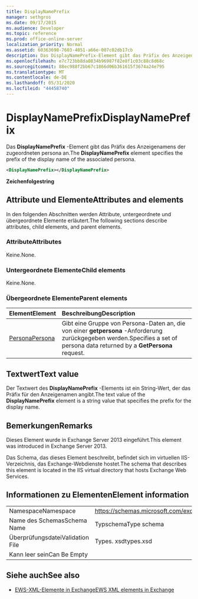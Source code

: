 ```yaml
---
title: DisplayNamePrefix
manager: sethgros
ms.date: 09/17/2015
ms.audience: Developer
ms.topic: reference
ms.prod: office-online-server
localization_priority: Normal
ms.assetid: 60363698-7603-4051-a66e-007c02db17cb
description: Das DisplayNamePrefix-Element gibt das Präfix des Anzeigenamens der zugeordneten persona an.
ms.openlocfilehash: e7c723bb8da0834b96987f82e8f1c03c88c8d68c
ms.sourcegitcommit: 88ec988f2bb67c1866d06b361615f3674a24e795
ms.translationtype: MT
ms.contentlocale: de-DE
ms.lasthandoff: 05/31/2020
ms.locfileid: "44458740"
---
```

# <a name="displaynameprefix"></a><span data-ttu-id="e7642-103">DisplayNamePrefix</span><span class="sxs-lookup"><span data-stu-id="e7642-103">DisplayNamePrefix</span></span>

<span data-ttu-id="e7642-104">Das **DisplayNamePrefix** -Element gibt das Präfix des Anzeigenamens der zugeordneten persona an.</span><span class="sxs-lookup"><span data-stu-id="e7642-104">The **DisplayNamePrefix** element specifies the prefix of the display name of the associated persona.</span></span> 
  
```xml
<DisplayNamePrefix></DisplayNamePrefix>
```

 <span data-ttu-id="e7642-105">**Zeichenfolge**</span><span class="sxs-lookup"><span data-stu-id="e7642-105">**string**</span></span>
## <a name="attributes-and-elements"></a><span data-ttu-id="e7642-106">Attribute und Elemente</span><span class="sxs-lookup"><span data-stu-id="e7642-106">Attributes and elements</span></span>

<span data-ttu-id="e7642-107">In den folgenden Abschnitten werden Attribute, untergeordnete und übergeordnete Elemente erläutert.</span><span class="sxs-lookup"><span data-stu-id="e7642-107">The following sections describe attributes, child elements, and parent elements.</span></span>
  
### <a name="attributes"></a><span data-ttu-id="e7642-108">Attribute</span><span class="sxs-lookup"><span data-stu-id="e7642-108">Attributes</span></span>

<span data-ttu-id="e7642-109">Keine.</span><span class="sxs-lookup"><span data-stu-id="e7642-109">None.</span></span>
  
### <a name="child-elements"></a><span data-ttu-id="e7642-110">Untergeordnete Elemente</span><span class="sxs-lookup"><span data-stu-id="e7642-110">Child elements</span></span>

<span data-ttu-id="e7642-111">Keine.</span><span class="sxs-lookup"><span data-stu-id="e7642-111">None.</span></span>
  
### <a name="parent-elements"></a><span data-ttu-id="e7642-112">Übergeordnete Elemente</span><span class="sxs-lookup"><span data-stu-id="e7642-112">Parent elements</span></span>

|<span data-ttu-id="e7642-113">**Element**</span><span class="sxs-lookup"><span data-stu-id="e7642-113">**Element**</span></span>|<span data-ttu-id="e7642-114">**Beschreibung**</span><span class="sxs-lookup"><span data-stu-id="e7642-114">**Description**</span></span>|
|:-----|:-----|
|[<span data-ttu-id="e7642-115">Persona</span><span class="sxs-lookup"><span data-stu-id="e7642-115">Persona</span></span>](persona.md) <br/> |<span data-ttu-id="e7642-116">Gibt eine Gruppe von Persona-Daten an, die von einer **getpersona** -Anforderung zurückgegeben werden.</span><span class="sxs-lookup"><span data-stu-id="e7642-116">Specifies a set of persona data returned by a **GetPersona** request.</span></span>  <br/> |
   
## <a name="text-value"></a><span data-ttu-id="e7642-117">Textwert</span><span class="sxs-lookup"><span data-stu-id="e7642-117">Text value</span></span>

<span data-ttu-id="e7642-118">Der Textwert des **DisplayNamePrefix** -Elements ist ein String-Wert, der das Präfix für den Anzeigenamen angibt.</span><span class="sxs-lookup"><span data-stu-id="e7642-118">The text value of the **DisplayNamePrefix** element is a string value that specifies the prefix for the display name.</span></span> 
  
## <a name="remarks"></a><span data-ttu-id="e7642-119">Bemerkungen</span><span class="sxs-lookup"><span data-stu-id="e7642-119">Remarks</span></span>

<span data-ttu-id="e7642-120">Dieses Element wurde in Exchange Server 2013 eingeführt.</span><span class="sxs-lookup"><span data-stu-id="e7642-120">This element was introduced in Exchange Server 2013.</span></span>
  
<span data-ttu-id="e7642-121">Das Schema, das dieses Element beschreibt, befindet sich im virtuellen IIS-Verzeichnis, das Exchange-Webdienste hostet.</span><span class="sxs-lookup"><span data-stu-id="e7642-121">The schema that describes this element is located in the IIS virtual directory that hosts Exchange Web Services.</span></span>
  
## <a name="element-information"></a><span data-ttu-id="e7642-122">Informationen zu Elementen</span><span class="sxs-lookup"><span data-stu-id="e7642-122">Element information</span></span>

|||
|:-----|:-----|
|<span data-ttu-id="e7642-123">Namespace</span><span class="sxs-lookup"><span data-stu-id="e7642-123">Namespace</span></span>  <br/> |https://schemas.microsoft.com/exchange/services/2006/types  <br/> |
|<span data-ttu-id="e7642-124">Name des Schemas</span><span class="sxs-lookup"><span data-stu-id="e7642-124">Schema Name</span></span>  <br/> |<span data-ttu-id="e7642-125">Typschema</span><span class="sxs-lookup"><span data-stu-id="e7642-125">Type schema</span></span>  <br/> |
|<span data-ttu-id="e7642-126">Überprüfungsdatei</span><span class="sxs-lookup"><span data-stu-id="e7642-126">Validation File</span></span>  <br/> |<span data-ttu-id="e7642-127">Types. xsd</span><span class="sxs-lookup"><span data-stu-id="e7642-127">types.xsd</span></span>  <br/> |
|<span data-ttu-id="e7642-128">Kann leer sein</span><span class="sxs-lookup"><span data-stu-id="e7642-128">Can Be Empty</span></span>  <br/> ||
   
## <a name="see-also"></a><span data-ttu-id="e7642-129">Siehe auch</span><span class="sxs-lookup"><span data-stu-id="e7642-129">See also</span></span>

- [<span data-ttu-id="e7642-130">EWS-XML-Elemente in Exchange</span><span class="sxs-lookup"><span data-stu-id="e7642-130">EWS XML elements in Exchange</span></span>](ews-xml-elements-in-exchange.md)

